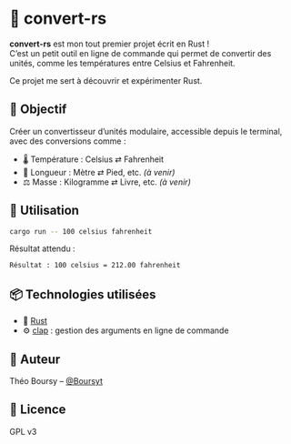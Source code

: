 # 🦀 convert-rs

**convert-rs** est mon tout premier projet écrit en Rust !  
C’est un petit outil en ligne de commande qui permet de convertir des unités, comme les températures entre Celsius et Fahrenheit.

Ce projet me sert à découvrir et expérimenter Rust.



## 🚀 Objectif

Créer un convertisseur d’unités modulaire, accessible depuis le terminal, avec des conversions comme :
- 🌡️ Température : Celsius ⇄ Fahrenheit
- 📏 Longueur : Mètre ⇄ Pied, etc. *(à venir)*
- ⚖️ Masse : Kilogramme ⇄ Livre, etc. *(à venir)*


## 🔧 Utilisation

```bash
cargo run -- 100 celsius fahrenheit
```

Résultat attendu :

```
Résultat : 100 celsius = 212.00 fahrenheit
```

## 📦 Technologies utilisées

- 🦀 [Rust](https://www.rust-lang.org)
- ⚙️ [clap](https://docs.rs/clap/latest/clap/) : gestion des arguments en ligne de commande

## 👤 Auteur

Théo Boursy – [@Boursyt](https://github.com/Boursyt/)


## 📄 Licence

GPL v3

